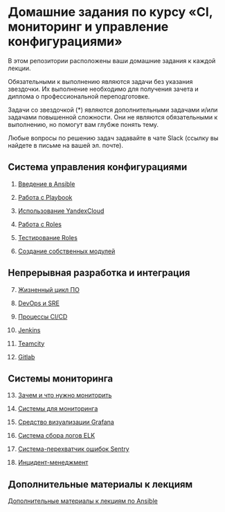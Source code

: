 # Домашние задания по курсу «CI, мониторинг и управление конфигурациями»

В этом репозитории расположены ваши домашние задания к каждой лекции. 

Обязательными к выполнению являются задачи без указания звездочки. Их выполнение необходимо для получения зачета и диплома о профессиональной переподготовке.

Задачи со звездочкой (*) являются дополнительными задачами и/или задачами повышенной сложности. Они не являются обязательными к выполнению, но помогут вам глубже понять тему.

Любые вопросы по решению задач задавайте в чате Slack (ссылку вы найдете в письме на вашей эл. почте).

## Система управления конфигурациями

1. [Введение в Ansible](./08-ansible-01-base)

2. [Работа с Playbook](./08-ansible-02-playbook)

3. [Использование YandexCloud](./08-ansible-03-yandex)

4. [Работа с Roles](./08-ansible-04-role)

5. [Тестирование Roles](./08-ansible-05-testing)

6. [Создание собственных модулей](./08-ansible-06-module)

## Непрерывная разработка и интеграция

7. [Жизненный цикл ПО](./09-ci-01-intro/README.md)

8. [DevOps и SRE](./09-ci-02-devops/README.md)

9. [Процессы CI/CD](./09-ci-03-cicd/README.md)

10. [Jenkins](./09-ci-04-jenkins/README.md)

11. [Teamcity](./09-ci-05-teamcity/README.md)

12. [Gitlab](./09-ci-06-gitlab/README.md)

## Системы мониторинга

13. [Зачем и что нужно мониторить](./10-monitoring-01-base)

14. [Системы для мониторинга](./10-monitoring-02-systems)

15. [Средство визуализации Grafana](./10-monitoring-03-grafana)

16. [Система сбора логов ELK](./10-monitoring-04-elk)

17. [Система-перехватчик ошибок Sentry](./10-monitoring-05-sentry)

18. [Инцидент-менеджмент](/10-monitoring-06-incident-management)


## Дополнительные материалы к лекциям
[Дополнительные материалы к лекциям по Ansible](https://github.com/netology-code/mnt-homeworks/tree/master/08-ansible-additional)

